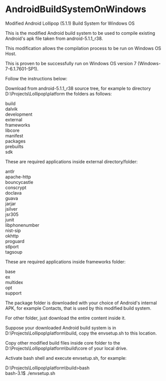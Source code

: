 # AndroidBuildSystemOnWindows
Modified Android Lollipop (5.1.1) Build System for Windows OS

This is the modified Android build system to be used to compile existing Android's apk file taken from android-5.1.1_r38.

This modification allows the compilation process to be run on Windows OS Host. 

This is proven to be successfully run on Windows OS version 7 (Windows-7-6.1.7601-SP1).

Follow the instructions below:

Download from android-5.1.1_r38 source tree, for example to directory D:\Projects\Lollipop\platform the folders as follows:

build  
dalvik  
development  
external  
frameworks  
libcore  
manifest  
packages  
prebuilts  
sdk  

These are required applications inside external directory/folder:  

antlr  
apache-http  
bouncycastle  
conscrypt  
doclava  
guava  
jarjar  
jsilver  
jsr305  
junit  
libphonenumber  
nist-sip  
okhttp  
proguard  
stlport  
tagsoup  

These are required applications inside frameworks folder:  

base  
ex  
multidex  
opt  
support  

The package folder is downloaded with your choice of Android's internal APK, for example Contacts, that is used by this modified build system.
  
For other folder, just download the entire content inside it.  

Suppose your downloaded Android build system is in D:\Projects\Lollipop\platform\build, copy the envsetup.sh to this location.

Copy other modified build files inside core folder to the D:\Projects\Lollipop\platform\build\core of your local drive.

Activate bash shell and execute envsetup.sh, for example:

D:\Projects\Lollipop\platform\build>bash  
bash-3.1$ ./envsetup.sh
